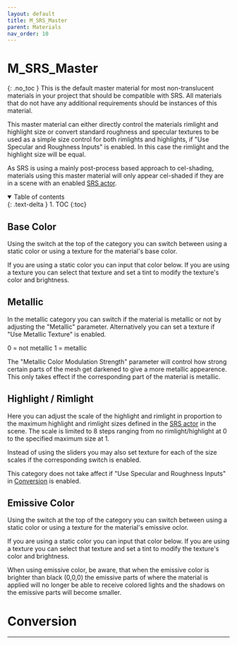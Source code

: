 ```yaml
---
layout: default
title: M_SRS_Master 
parent: Materials
nav_order: 10
---
```


# M_SRS_Master
{: .no_toc }
This is the default master material for most non-translucent materials in your project that should be compatible with SRS. All materials that do not have any additional requirements should be instances of this material.

This master material can either directly control the materials rimlight and highlight size or convert standard roughness and specular textures to be used as a simple size control for both rimlights and highlights, if "Use Specular and Roughness Inputs" is enabled. In this case the rimlight and the highlight size will be equal.

As SRS is using a mainly post-process based approach to cel-shading, materials using this master material will only appear cel-shaded if they are in a scene with an enabled [SRS actor](../Blueprints/BP_StylizedRenderingSystem.md).

<details open markdown="block">
  <summary>
    Table of contents
  </summary>
  {: .text-delta }
1. TOC
{:toc}
</details>

## Base Color
Using the switch at the top of the  category you can switch between using a static color or using a texture for the material's base color.

If you are using a static color you can input that color below.
If you are using a texture you can select that texture and set a tint to modify the texture's color and brightness.

## Metallic
In the metallic category you can switch if the material is metallic or not by adjusting the "Metallic" parameter. Alternatively you can set a texture if "Use Metallic Texture" is enabled.

0 = not metallic
1 = metallic

The "Metallic Color Modulation Strength" parameter will control how strong certain parts of the mesh get darkened to give a more metallic appearence. This only takes effect if the corresponding part of the material is metallic.

## Highlight / Rimlight
Here you can adjust the scale of the highlight and rimlight in proportion to the maximum highlight and rimlight sizes defined in the [SRS actor](../Blueprints/BP_StylizedRenderingSystem.md) in the scene. The scale is limited to 8 steps ranging from no rimlight/highlight at 0 to the specified maximum size at 1.

Instead of using the sliders you may also set texture for each of the size scales if the corresponding switch is enabled.

This category does not take affect if "Use Specular and Roughness Inputs" in [Conversion](#Conversion) is enabled.

## Emissive Color
Using the switch at the top of the  category you can switch between using a static color or using a texture for the material's emissive oclor.

If you are using a static color you can input that color below.
If you are using a texture you can select that texture and set a tint to modify the texture's color and brightness.

When using emissive color, be aware, that when the emissive color is brighter than black (0,0,0) the emissive parts of where the material is applied will no longer be able to receive colored lights and the shadows on the emissive parts will become smaller.

# Conversion
---
